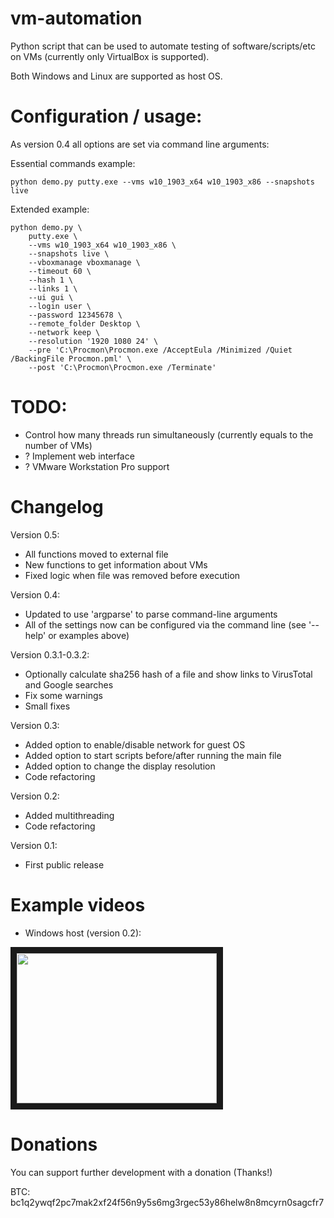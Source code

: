 # vm-automation
Python script that can be used to automate testing of software/scripts/etc on VMs (currently only VirtualBox is supported).

Both Windows and Linux are supported as host OS.

# Configuration / usage:
As version 0.4 all options are set via command line arguments:

Essential commands example:
```
python demo.py putty.exe --vms w10_1903_x64 w10_1903_x86 --snapshots live
```

Extended example:
```
python demo.py \
    putty.exe \ 
    --vms w10_1903_x64 w10_1903_x86 \
    --snapshots live \
    --vboxmanage vboxmanage \
    --timeout 60 \
    --hash 1 \
    --links 1 \
    --ui gui \
    --login user \
    --password 12345678 \
    --remote_folder Desktop \
    --network keep \
    --resolution '1920 1080 24' \
    --pre 'C:\Procmon\Procmon.exe /AcceptEula /Minimized /Quiet /BackingFile Procmon.pml' \
    --post 'C:\Procmon\Procmon.exe /Terminate'
```

# TODO:
* Control how many threads run simultaneously (currently equals to the number of VMs)
* ? Implement web interface
* ? VMware Workstation Pro support

# Changelog
Version 0.5:
* All functions moved to external file
* New functions to get information about VMs
* Fixed logic when file was removed before execution

Version 0.4:
* Updated to use 'argparse' to parse command-line arguments
* All of the settings now can be configured via the command line (see '--help' or examples above)

Version 0.3.1-0.3.2:
* Optionally calculate sha256 hash of a file and show links to VirusTotal and Google searches
* Fix some warnings
* Small fixes

Version 0.3:
* Added option to enable/disable network for guest OS
* Added option to start scripts before/after running the main file
* Added option to change the display resolution
* Code refactoring

Version 0.2:
* Added multithreading
* Code refactoring

Version 0.1:
* First public release

# Example videos
* Windows host (version 0.2):

<a href="http://www.youtube.com/watch?feature=player_embedded&v=nIj4cW_miuA" target="_blank"><img src="http://img.youtube.com/vi/nIj4cW_miuA/0.jpg" width="320" height="240" border="10" /></a>

# Donations
You can support further development with a donation (Thanks!)

BTC: bc1q2ywqf2pc7mak2xf24f56n9y5s6mg3rgec53y86helw8n8mcyrn0sagcfr7


